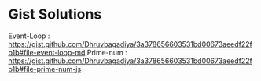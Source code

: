 # Gist Solutions
Event-Loop : https://gist.github.com/Dhruvbagadiya/3a378656603531bd00673aeedf22fb1b#file-event-loop-md
Prime-num : https://gist.github.com/Dhruvbagadiya/3a378656603531bd00673aeedf22fb1b#file-prime-num-js
